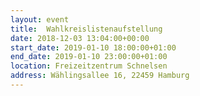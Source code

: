 ```yaml
---
layout: event
title:  Wahlkreislistenaufstellung
date: 2018-12-03 13:04:00+00:00
start_date: 2019-01-10 18:00:00+01:00
end_date: 2019-01-10 23:00:00+01:00
location: Freizeitzentrum Schnelsen
address: Wählingsallee 16, 22459 Hamburg
---
```

